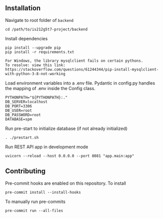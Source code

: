 ## Installation

Navigate to root folder of `backend`

```
cd /path/to/is212g5t7-project/backend
```

Install dependencies

```
pip install --upgrade pip
pip install -r requirements.txt
```

```
For Windows, the library mysqlclient fails on certain pythons.
To resolve: view this link:
https://stackoverflow.com/questions/61244344/pip-install-mysqlclient-with-python-3-8-not-working
```

Load environment variables into a .env file. Pydantic in config.py
handles the mapping of .env inside the Config class.

```
PYTHONPATH="${PYTHONPATH}:."
DB_SERVER=localhost
DB_PORT=3306
DB_USER=root
DB_PASSWORD=root
DATABASE=spm
```

Run pre-start to initialize database (if not already initialized)

```
. ./prestart.sh
```

Run REST API app in development mode

```
uvicorn --reload --host 0.0.0.0 --port 8081 "app.main:app"
```

## Contributing

Pre-commit hooks are enabled on this repository. To install

```
pre-commit install --install-hooks
```

To manually run pre-commits

```
pre-commit run --all-files
```
